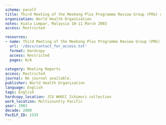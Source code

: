 ```yaml
---
schema: pacelf
title: Third Meeting of the Meekong Plus Programme Review Group (PRG) on Elimination of Lymphatics Filariasis
organization: World Health Organization
notes: Kuala Lumpar, Malaysia 10-11 March 2003
access: Restricted

resources:
- name: Third Meeting of the Meekong Plus Programme Review Group (PRG) on Elimination of Lymphatics Filariasis
  url: '/docs/contact_for_access.txt'
  format: Hardcopy
  access: Restricted
  pages: N/A
 
category: Meeting Reports
access: Restricted
journal: No journal available.
publisher: World Health Organization
language: English 
tags: English 
hardcopy_location: JCU WHOCC Ichimori collection
work_location: Multicountry Pacific
year: 2003
decade: 2000
PacELF_ID: 1535
---
```

